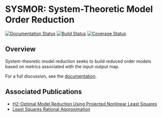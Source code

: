 SYSMOR: System-Theoretic Model Order Reduction
==============================================
[![Documentation Status](https://readthedocs.org/projects/mor/badge/?version=latest)](https://mor.readthedocs.io/en/latest/?badge=latest)
[![Build Status](https://travis-ci.org/jeffrey-hokanson/sysmor.svg?branch=master)](https://travis-ci.org/jeffrey-hokanson/SYSMOR)
[![Coverage Status](https://coveralls.io/repos/github/jeffrey-hokanson/sysmor/badge.svg?branch=master)](https://coveralls.io/github/jeffrey-hokanson/sysmor?branch=master)

Overview
--------

System-theoretic model reduction seeks to build reduced order models based on metrics associated with the input-output map. 

For a full discussion, see the [documentation](https://mor.readthedocs.io).


Associated Publications
-----------------------

* [H2-Optimal Model Reduction Using Projected Nonlinear Least Squares](https://arxiv.org/abs/1811.11962)
* [Least Squares Rational Approximation](https://arxiv.org/abs/1811.12590)

